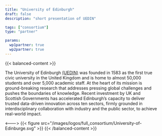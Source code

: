 ```yaml
---
title: "University of Edinburgh"
draft: false
description: "short presentation of UEDIN"

tags: ["consortium"]
type: "partner" 

params:
  wp1partner: true
  wp2partner: true
---
```

 {{< balanced-content >}}

 The University of Edinburgh [(UEDIN)]((https://www.ed.ac.uk)) was founded in 1583 as the first true civic university in the United Kingdom and is home to almost 50,000 students and over 5,000 academic staff. At the heart of its mission is ground-breaking research that addresses pressing global challenges and pushes the boundaries of knowledge. Recent investment by UK and Scottish Governments has accelerated Edinburgh’s capacity to deliver trusted data-driven innovation across ten sectors, firmly grounded in interdisciplinary collaboration with industry and the public sector, to achieve real-world impact.

 <--->
 {{< figure src="/images/logos/full_consortium/University-of-Edinburge.svg" >}}
 {{< /balanced-content >}}
